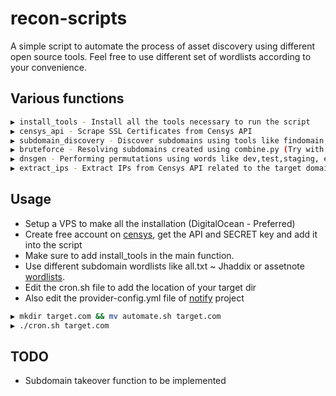 # recon-scripts
A simple script to automate the process of asset discovery using different open source tools. Feel free to use different set of wordlists according to your convenience.
## Various functions
```sh
▶ install_tools - Install all the tools necessary to run the script
▶ censys_api - Scrape SSL Certificates from Censys API
▶ subdomain_discovery - Discover subdomains using tools like findomain,subfinder,amass, etc
▶ bruteforce - Resolving subdomains created using combine.py (Try with different wordlists)
▶ dnsgen - Performing permutations using words like dev,test,staging, etc
▶ extract_ips - Extract IPs from Censys API related to the target domain/subdomain
```
## Usage
- Setup a VPS to make all the installation (DigitalOcean - Preferred)
- Create free account on [censys](https://censys.io/), get the API and SECRET key and add it into the script
- Make sure to add install_tools in the main function.
- Use different subdomain wordlists like all.txt ~ Jhaddix or assetnote [wordlists](https://wordlists.assetnote.io/).
- Edit the cron.sh file to add the location of your target dir
- Also edit the provider-config.yml file of [notify](https://github.com/projectdiscovery/notify) project
```sh
▶ mkdir target.com && mv automate.sh target.com
▶ ./cron.sh target.com
```

## TODO
- Subdomain takeover function to be implemented
